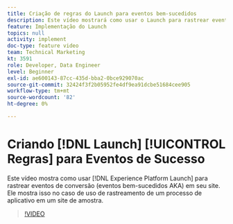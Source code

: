 ```yaml
---
title: Criação de regras do Launch para eventos bem-sucedidos
description: Este vídeo mostrará como usar o Launch para rastrear eventos de conversão (eventos bem-sucedidos do AKA) no site. Ele mostrará isso no caso de uso do rastreamento de um processo de aplicativo em um site de amostra.
feature: Implementação do Launch
topics: null
activity: implement
doc-type: feature video
team: Technical Marketing
kt: 3591
role: Developer, Data Engineer
level: Beginner
exl-id: ae600143-87cc-435d-bba2-0bce929070ac
source-git-commit: 32424f3f2b05952fe4df9ea91dcbe51684cee905
workflow-type: tm+mt
source-wordcount: '82'
ht-degree: 0%

---
```


# Criando [!DNL Launch] [!UICONTROL Regras] para Eventos de Sucesso

Este vídeo mostra como usar [!DNL Experience Platform Launch] para rastrear eventos de conversão (eventos bem-sucedidos AKA) em seu site. Ele mostra isso no caso de uso de rastreamento de um processo de aplicativo em um site de amostra.

>[!VIDEO](https://video.tv.adobe.com/v/28778/?quality=12)
